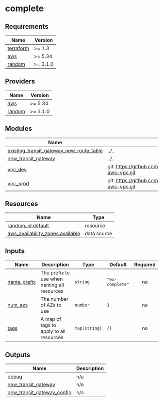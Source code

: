 # complete

<!-- BEGINNING OF PRE-COMMIT-OPENTOFU DOCS HOOK -->
## Requirements

| Name | Version |
|------|---------|
| <a name="requirement_terraform"></a> [terraform](#requirement\_terraform) | >= 1.3 |
| <a name="requirement_aws"></a> [aws](#requirement\_aws) | >= 5.34 |
| <a name="requirement_random"></a> [random](#requirement\_random) | >= 3.1.0 |

## Providers

| Name | Version |
|------|---------|
| <a name="provider_aws"></a> [aws](#provider\_aws) | >= 5.34 |
| <a name="provider_random"></a> [random](#provider\_random) | >= 3.1.0 |

## Modules

| Name | Source | Version |
|------|--------|---------|
| <a name="module_existing_transit_gateway_new_route_table"></a> [existing\_transit\_gateway\_new\_route\_table](#module\_existing\_transit\_gateway\_new\_route\_table) | ../.. | n/a |
| <a name="module_new_transit_gateway"></a> [new\_transit\_gateway](#module\_new\_transit\_gateway) | ../.. | n/a |
| <a name="module_vpc_dev"></a> [vpc\_dev](#module\_vpc\_dev) | git::https://github.com/defenseunicorns/terraform-aws-vpc.git | v0.1.9 |
| <a name="module_vpc_prod"></a> [vpc\_prod](#module\_vpc\_prod) | git::https://github.com/defenseunicorns/terraform-aws-vpc.git | v0.1.9 |

## Resources

| Name | Type |
|------|------|
| [random_id.default](https://registry.terraform.io/providers/hashicorp/random/latest/docs/resources/id) | resource |
| [aws_availability_zones.available](https://registry.terraform.io/providers/hashicorp/aws/latest/docs/data-sources/availability_zones) | data source |

## Inputs

| Name | Description | Type | Default | Required |
|------|-------------|------|---------|:--------:|
| <a name="input_name_prefix"></a> [name\_prefix](#input\_name\_prefix) | The prefix to use when naming all resources | `string` | `"ex-complete"` | no |
| <a name="input_num_azs"></a> [num\_azs](#input\_num\_azs) | The number of AZs to use | `number` | `3` | no |
| <a name="input_tags"></a> [tags](#input\_tags) | A map of tags to apply to all resources | `map(string)` | `{}` | no |

## Outputs

| Name | Description |
|------|-------------|
| <a name="output_debug"></a> [debug](#output\_debug) | n/a |
| <a name="output_new_transit_gateway"></a> [new\_transit\_gateway](#output\_new\_transit\_gateway) | n/a |
| <a name="output_new_transit_gateway_config"></a> [new\_transit\_gateway\_config](#output\_new\_transit\_gateway\_config) | n/a |
<!-- END OF PRE-COMMIT-OPENTOFU DOCS HOOK -->

